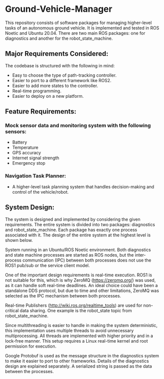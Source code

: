 # Ground-Vehicle-Manager
This repository consists of software packages for managing higher-level tasks of an autonomous ground vehicle. It is implemented and tested in ROS Noetic and Ubuntu 20.04. There are two main ROS packages: one for diagnostics and another for the robot_state_machine.

## Major Requirements Considered:
The codebase is structured with the following in mind:

- Easy to choose the type of path-tracking controller.
- Easier to port to a different framework like ROS2.
- Easier to add more states to the controller.
- Real-time programming.
- Easier to deploy on a new platform.

## Feature Requirements:

### Mock sensor data and monitoring system with the following sensors:

- Battery
- Temperature
- GPS accuracy
- Internet signal strength
- Emergency stop

### Navigation Task Planner:
- A higher-level task planning system that handles decision-making and control of the vehicle/robot.

## System Design:

The system is designed and implemented by considering the given requirements. The entire system is divided into two packages: diagnostics and robot_state_machine. Each package has exactly one process associated with it. The design of the entire system at the highest level is shown below.

System running in an Ubuntu/ROS Noetic environment. Both diagnostics and state machine processes are started as ROS nodes, but the inter-process communication (IPC) between both processes does not use the ROS1 pub/sub or the service client model.

One of the important design requirements is real-time execution. ROS1 is not suitable for this, which is why ZeroMQ (https://zeromq.org/) was used, as it can handle soft real-time deadlines. An ideal choice could have been a standalone DDS protocol, but due to time and other limitations, ZeroMQ was selected as the IPC mechanism between both processes.

Real-time Publishers (http://wiki.ros.org/realtime_tools) are used for non-critical data sharing. One example is the robot_state topic from robot_state_machine.

Since multithreading is easier to handle in making the system deterministic, this implementation uses multiple threads to avoid unnecessary multiprocessing. All threads are implemented with higher priority and in a lock-free manner. This setup requires a Linux real-time kernel and root permission for execution.

Google Protobuf is used as the message structure in the diagnostics system to make it easier to port to other frameworks. Details of the diagnostics design are explained separately. A serialized string is passed as the data between the processes.
